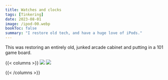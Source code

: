 ```yaml
---
title: Watches and clocks
tags: [Tinkering]
date: 2023-08-01
image: /ipod-00.webp
bookToc: false
summary: "I restore old tech, and have a huge love of iPods."
---
```


This was restoring an entirely old, junked arcade cabinet and putting in a 101 game board.

{{< columns >}}
![](/clock1.webp)
![](/clock2.webp)

{{< /columns >}}